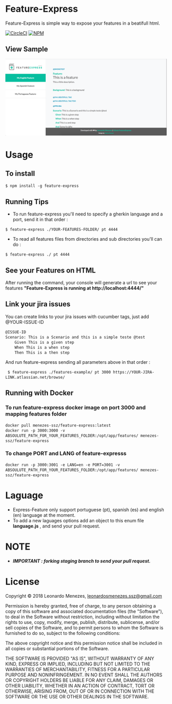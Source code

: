 # Feature-Express

Feature-Express is simple way to expose your features in a beatifull html.


[![CircleCI](https://circleci.com/gh/menezes-ssz/feature-express.svg?style=svg)](https://circleci.com/gh/menezes-ssz/feature-express)
[![NPM](https://nodei.co/npm/feature-express.png?mini=true)](https://www.npmjs.com/package/feature-express)


## View Sample

![sample](./assets/images/feature-express-sample.png  "Feature-Express View Sample")

# Usage

## To install
```
$ npm install -g feature-express
```
## Running Tips  

* To run feature-express you'll need to specify a gherkin language and a port, send it in that order :

 ```
 $ feature-express ./YOUR-FEATURES-FOLDER/ pt 4444
 ```
* To read all features files from directories and sub directories  you'll can do :

```
$ feature-express ./ pt 4444
```

 ## See your Features on HTML
After running the command, your console will generate a url to see your features **"Feature-Express is running at http://localhost:4444/"**

## Link your jira issues

You can create links to your jira issues with cucumber tags, just add @YOUR-ISSUE-ID 

```
@ISSUE-ID 
Scenario: This is a Scenario and this is a simple teste @test
    Given This is a given step 
    When This is a when step
    Then This is a then step
```

And run feature-express sending all parameters above in that order :

```
 $ feature-express ./features-example/ pt 3000 https://YOUR-JIRA-LINK.atlassian.net/browse/
```

## Running with Docker

### To run feature-express docker image on port 3000 and mapping features folder
```
docker pull menezes-ssz/feature-express:latest
docker run -p 3000:3000 -v ABSOULUTE_PATH_FOR_YOUR_FEATURES_FOLDER:/opt/app/features/ menezes-ssz/feature-express
```

### To change PORT and LANG of feature-expresss
```
docker run -p 3000:3001 -e LANG=en -e PORT=3001 -v ABSOULUTE_PATH_FOR_YOUR_FEATURES_FOLDER:/opt/app/features/ menezes-ssz/feature-express
```

# Laguage

* Express-Feature only support portuguese (pt), spanish (es) and english (en) language at the moment.
* To add a new laguages options add an object to this enum file **language.js** , and send your pull request.

# NOTE
* ***IMPORTANT : forking staging branch to send your pull request.***

# License

Copyright © 2018 Leonardo Menezes, leonardosmenezes.ssz@gmail.com

Permission is hereby granted, free of charge, to any person obtaining a copy of this software and associated documentation files (the "Software"), to deal in the Software without restriction, including without limitation the rights to use, copy, modify, merge, publish, distribute, sublicense, and/or sell copies of the Software, and to permit persons to whom the Software is furnished to do so, subject to the following conditions:

The above copyright notice and this permission notice shall be included in all copies or substantial portions of the Software.

THE SOFTWARE IS PROVIDED "AS IS", WITHOUT WARRANTY OF ANY KIND, EXPRESS OR IMPLIED, INCLUDING BUT NOT LIMITED TO THE WARRANTIES OF MERCHANTABILITY, FITNESS FOR A PARTICULAR PURPOSE AND NONINFRINGEMENT. IN NO EVENT SHALL THE AUTHORS OR COPYRIGHT HOLDERS BE LIABLE FOR ANY CLAIM, DAMAGES OR OTHER LIABILITY, WHETHER IN AN ACTION OF CONTRACT, TORT OR OTHERWISE, ARISING FROM, OUT OF OR IN CONNECTION WITH THE SOFTWARE OR THE USE OR OTHER DEALINGS IN THE SOFTWARE.
